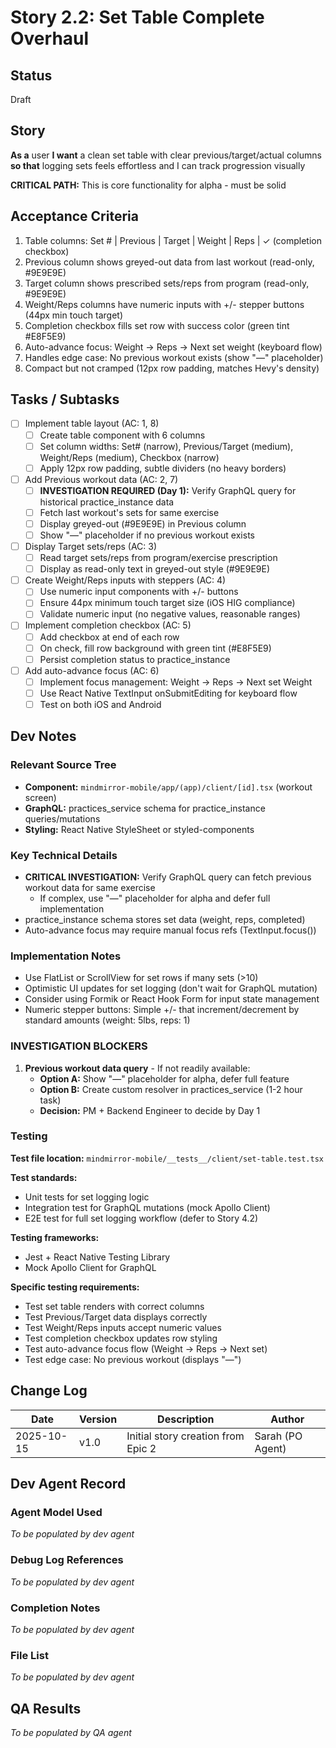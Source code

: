 # Story 2.2: Set Table Complete Overhaul

## Status
Draft

## Story
**As a** user
**I want** a clean set table with clear previous/target/actual columns
**so that** logging sets feels effortless and I can track progression visually

**CRITICAL PATH:** This is core functionality for alpha - must be solid

## Acceptance Criteria

1. Table columns: Set # | Previous | Target | Weight | Reps | ✓ (completion checkbox)
2. Previous column shows greyed-out data from last workout (read-only, #9E9E9E)
3. Target column shows prescribed sets/reps from program (read-only, #9E9E9E)
4. Weight/Reps columns have numeric inputs with +/- stepper buttons (44px min touch target)
5. Completion checkbox fills set row with success color (green tint #E8F5E9)
6. Auto-advance focus: Weight → Reps → Next set weight (keyboard flow)
7. Handles edge case: No previous workout exists (show "—" placeholder)
8. Compact but not cramped (12px row padding, matches Hevy's density)

## Tasks / Subtasks

- [ ] Implement table layout (AC: 1, 8)
  - [ ] Create table component with 6 columns
  - [ ] Set column widths: Set# (narrow), Previous/Target (medium), Weight/Reps (medium), Checkbox (narrow)
  - [ ] Apply 12px row padding, subtle dividers (no heavy borders)

- [ ] Add Previous workout data (AC: 2, 7)
  - [ ] **INVESTIGATION REQUIRED (Day 1):** Verify GraphQL query for historical practice_instance data
  - [ ] Fetch last workout's sets for same exercise
  - [ ] Display greyed-out (#9E9E9E) in Previous column
  - [ ] Show "—" placeholder if no previous workout exists

- [ ] Display Target sets/reps (AC: 3)
  - [ ] Read target sets/reps from program/exercise prescription
  - [ ] Display as read-only text in greyed-out style (#9E9E9E)

- [ ] Create Weight/Reps inputs with steppers (AC: 4)
  - [ ] Use numeric input components with +/- buttons
  - [ ] Ensure 44px minimum touch target size (iOS HIG compliance)
  - [ ] Validate numeric input (no negative values, reasonable ranges)

- [ ] Implement completion checkbox (AC: 5)
  - [ ] Add checkbox at end of each row
  - [ ] On check, fill row background with green tint (#E8F5E9)
  - [ ] Persist completion status to practice_instance

- [ ] Add auto-advance focus (AC: 6)
  - [ ] Implement focus management: Weight → Reps → Next set Weight
  - [ ] Use React Native TextInput onSubmitEditing for keyboard flow
  - [ ] Test on both iOS and Android

## Dev Notes

### Relevant Source Tree
- **Component:** `mindmirror-mobile/app/(app)/client/[id].tsx` (workout screen)
- **GraphQL:** practices_service schema for practice_instance queries/mutations
- **Styling:** React Native StyleSheet or styled-components

### Key Technical Details
- **CRITICAL INVESTIGATION:** Verify GraphQL query can fetch previous workout data for same exercise
  - If complex, use "—" placeholder for alpha and defer full implementation
- practice_instance schema stores set data (weight, reps, completed)
- Auto-advance focus may require manual focus refs (TextInput.focus())

### Implementation Notes
- Use FlatList or ScrollView for set rows if many sets (>10)
- Optimistic UI updates for set logging (don't wait for GraphQL mutation)
- Consider using Formik or React Hook Form for input state management
- Numeric stepper buttons: Simple +/- that increment/decrement by standard amounts (weight: 5lbs, reps: 1)

### INVESTIGATION BLOCKERS
1. **Previous workout data query** - If not readily available:
   - **Option A:** Show "—" placeholder for alpha, defer full feature
   - **Option B:** Create custom resolver in practices_service (1-2 hour task)
   - **Decision:** PM + Backend Engineer to decide by Day 1

### Testing
**Test file location:** `mindmirror-mobile/__tests__/client/set-table.test.tsx`

**Test standards:**
- Unit tests for set logging logic
- Integration test for GraphQL mutations (mock Apollo Client)
- E2E test for full set logging workflow (defer to Story 4.2)

**Testing frameworks:**
- Jest + React Native Testing Library
- Mock Apollo Client for GraphQL

**Specific testing requirements:**
- Test set table renders with correct columns
- Test Previous/Target data displays correctly
- Test Weight/Reps inputs accept numeric values
- Test completion checkbox updates row styling
- Test auto-advance focus flow (Weight → Reps → Next set)
- Test edge case: No previous workout (displays "—")

## Change Log

| Date | Version | Description | Author |
|------|---------|-------------|--------|
| 2025-10-15 | v1.0 | Initial story creation from Epic 2 | Sarah (PO Agent) |

## Dev Agent Record

### Agent Model Used
_To be populated by dev agent_

### Debug Log References
_To be populated by dev agent_

### Completion Notes
_To be populated by dev agent_

### File List
_To be populated by dev agent_

## QA Results
_To be populated by QA agent_
